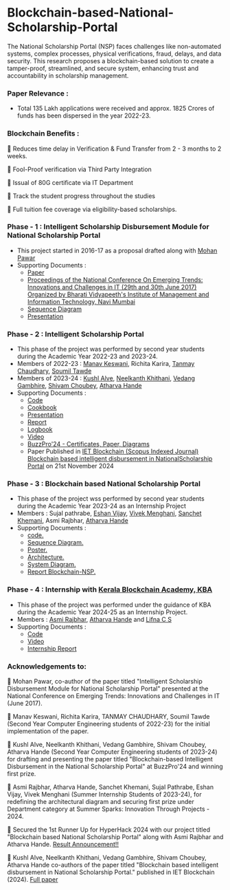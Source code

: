 # Blockchain-based-National-Scholarship-Portal
The National Scholarship Portal (NSP) faces challenges like non-automated systems, complex processes, physical verifications, fraud, delays, and data security. This research proposes a blockchain-based solution to create a tamper-proof, streamlined, and secure system, enhancing trust and accountability in scholarship management.

### Paper Relevance : 
* Total 135 Lakh applications were received and approx. 1825 Crores of funds has been dispersed in the year 2022-23.

### Blockchain Benefits :
📌 Reduces time delay in Verification & Fund Transfer from 2 - 3 months to 2 weeks.

📌 Fool-Proof verification via Third Party Integration 

📌 Issual of 80G certificate via IT Department 

📌 Track the student progress throughout the studies

📌 Full tuition fee coverage via eligibility-based scholarships.

### Phase - 1 : Intelligent Scholarship Disbursement Module for National Scholarship Portal
* This project started in 2016-17 as a proposal drafted along with [Mohan Pawar](https://www.linkedin.com/in/mohan08p/)
* Supporting Documents :
  - [Paper](https://github.com/LifnaJos/Blockchain-based-National-Scholarship-Portal/blob/Phase-1-Intelligent-Scholarship-Disbursement-Module-for-NSP-(2016-17)/ISDM_NSP_Paper.pdf)
  - [Proceedings of the National Conference On Emerging Trends: Innovations and Challenges in IT (29th and 30th June 2017) Organized by Bharati Vidyapeeth's Institute of Management and Information Technology, Navi Mumbai](https://github.com/LifnaJos/Blockchain-based-National-Scholarship-Portal/blob/Phase-1-Intelligent-Scholarship-Disbursement-Module-for-NSP-(2016-17)/NCIT2018_Proceedings.pdf)
  - [Sequence Diagram](https://github.com/LifnaJos/Blockchain-based-National-Scholarship-Portal/blob/Intelligent-Scholarship-Disbursement-Module-for-National-Scholarship-Portal-(NSP)-(2016-17)/Scholarship%20Disbursment%20System_SequenceDiagram.pdf)
  - [Presentation](https://github.com/LifnaJos/Blockchain-based-National-Scholarship-Portal/blob/Intelligent-Scholarship-Disbursement-Module-for-National-Scholarship-Portal-(NSP)-(2016-17)/ISDM_NSP.pdf)

### Phase - 2 : Intelligent Scholarship Portal
* This phase of the project was performed by second year students during the Academic Year 2022-23 and 2023-24.
* Members of 2022-23 : [Manav Keswani](https://www.linkedin.com/in/manav-keswani-012a20204/), Richita Karira, [Tanmay Chaudhary](https://www.linkedin.com/in/tanmay-chaudhary-22493127b/), [Soumil Tawde](https://www.linkedin.com/in/soumil-tawde/)
* Members of 2023-24 : [Kushl Alve](https://www.linkedin.com/in/kushl-alve/), [Neelkanth Khithani](https://www.linkedin.com/in/neelkanth-khithani/), [Vedang Gambhire](https://www.linkedin.com/in/vedang-gambhire-114049254/), [Shivam Choubey](https://www.linkedin.com/in/shivam-choubey-6993a52a0/), [Atharva Hande](https://www.linkedin.com/in/atharva-hande/)
* Supporting Documents :
  - [Code](https://github.com/LifnaJos/Blockchain-based-National-Scholarship-Portal/tree/Phase-2-Intelligent-Scholarship-Portal-(2023-24-SE-09)/code)
  - [Cookbook](https://github.com/LifnaJos/Blockchain-based-National-Scholarship-Portal/blob/Phase-2-Intelligent-Scholarship-Portal-(2023-24-SE-09)/Intelligent%20Scholarship%20Program%20Cookbook.pdf)
  - [Presentation](https://github.com/LifnaJos/Blockchain-based-National-Scholarship-Portal/blob/Phase-2-Intelligent-Scholarship-Portal-(2023-24-SE-09)/Intelligent%20Scholarship%20Program%20Presentation.pdf)
  - [Report](https://github.com/LifnaJos/Blockchain-based-National-Scholarship-Portal/blob/Phase-2-Intelligent-Scholarship-Portal-(2023-24-SE-09)/Intelligent%20Scholarship%20Program%20Project%20Report%202023-24.pdf)
  - [Logbook](https://github.com/LifnaJos/Blockchain-based-National-Scholarship-Portal/blob/Phase-2-Intelligent-Scholarship-Portal-(2023-24-SE-09)/Intelligent%20Scholarship%20Program%20Logbook%202023-24.pdf)
  - [Video](https://github.com/LifnaJos/Blockchain-based-National-Scholarship-Portal/blob/Phase-2-Intelligent-Scholarship-Portal-(2023-24-SE-09)/video/Intelligent%20Scholarship%20Portal%20-%20Brave%202024-03-28%2023-32-45.mp4)
  - [BuzzPro'24 - Certificates, Paper, Diagrams](https://github.com/LifnaJos/Blockchain-based-National-Scholarship-Portal/blob/Phase-2-Intelligent-Scholarship-Portal-(2023-24-SE-09)/BuzzPro'24-%20Certificates%2CPaper%2CDiagrams.pdf)
  - Paper Published in [IET Blockchain (Scopus Indexed Journal)](https://www.scopus.com/sourceid/21101199913) [Blockchain based intelligent disbursement in NationalScholarship Portal](https://ietresearch.onlinelibrary.wiley.com/doi/epdf/10.1049/blc2.12092) on 21st November 2024
    
### Phase - 3 : Blockchain based National Scholarship Portal
* This phase of the project wss performed by second year students during the Academic Year 2023-24 as an Internship Project
* Members : Sujal pathrabe, [Eshan Vijay](https://www.linkedin.com/in/eshanvijay/), [Vivek Menghani](https://www.linkedin.com/in/vivek-menghani-b74093303), [Sanchet  Khemani](https://www.linkedin.com/in/sanchetkhemani/), Asmi Rajbhar, [Atharva Hande](https://www.linkedin.com/in/atharva-hande/)
* Supporting Documents :
  - [code.](https://github.com/LifnaJos/Blockchain-based-National-Scholarship-Portal/tree/Phase-3-Blockchain-based-NSP-(2023-24-IP-02)/code)
  - [Sequence Diagram.](https://github.com/LifnaJos/Blockchain-based-National-Scholarship-Portal/tree/Phase-3-Blockchain-based-NSP-(2023-24-IP-02)/Sequence%20Diagram)
  - [Poster.](https://github.com/LifnaJos/Blockchain-based-National-Scholarship-Portal/blob/Phase-3-Blockchain-based-NSP-(2023-24-IP-02)/Blockchain%20-%20Based%20Scholarship%20Fund%20Disbursement%20System%20%20Poster%20(A3)%20(1).pdf)
  - [Architecture.](https://github.com/LifnaJos/Blockchain-based-National-Scholarship-Portal/blob/Phase-3-Blockchain-based-NSP-(2023-24-IP-02)/Architecture.pdf)
  - [System Diagram.](https://github.com/LifnaJos/Blockchain-based-National-Scholarship-Portal/blob/b20b3c088bba410a9112ccc3ce65745bfde7f4d5/System%20Diagram.pdf)
  - [Report Blockchain-NSP.](https://github.com/LifnaJos/Blockchain-based-National-Scholarship-Portal/blob/Phase-3-Blockchain-based-NSP-(2023-24-IP-02)/BlockNSP_Report.docx)

### Phase - 4 : Internship with [Kerala Blockchain Academy, KBA](https://kba.ai/)
* This phase of the project was performed under the guidance of KBA during the Academic Year 2024-25 as an Internship Project.
* Members : [Asmi Rajbhar](https://www.linkedin.com/in/asmi-rajbhar-818613239/), [Atharva Hande](https://www.linkedin.com/in/atharva-hande/) and [Lifna C S](https://www.linkedin.com/in/lifna-c-s-94015678/)
* Supporting Documents :
  - [Code](https://drive.google.com/drive/folders/1i-MZbFcnf4uP-4vTJZ_ZLO0nL-FQgQPy?usp=sharing)
  - [Video]()
  - [Internship Report](https://github.com/LifnaJos/Blockchain-based-National-Scholarship-Portal/blob/main/Internship-Report-KBA.pdf)

### Acknowledgements to:
🎊 Mohan Pawar, co-author of the paper titled "Intelligent Scholarship Disbursement Module for National Scholarship Portal" presented at the National Conference on Emerging Trends: Innovations and Challenges in IT (June 2017).

🎊 Manav Keswani, Richita Karira, TANMAY CHAUDHARY, Soumil Tawde (Second Year Computer Engineering students of 2022-23) for the initial implementation of the paper.

🎊 Kushl Alve, Neelkanth Khithani, Vedang Gambhire, Shivam Choubey, Atharva Hande (Second Year Computer Engineering students of 2023-24) for drafting and presenting the paper titled "Blockchain-based Intelligent Disbursement in the National Scholarship Portal" at BuzzPro'24 and winning first prize. 

🎊 Asmi Rajbhar, Atharva Hande, Sanchet Khemani, Sujal Pathrabe, Eshan Vijay, Vivek Menghani (Summer Internship Students of 2023-24), for redefining the architectural diagram and securing first prize under Department category at Summer Sparks: Innovation Through Projects - 2024.

🎊 Secured the 1st Runner Up for HyperHack 2024 with our project titled "Blockchain based National Scholarship Portal" along with Asmi Rajbhar and Atharva Hande. [Result Announcement!!](https://lf-hyperledger.atlassian.net/wiki/spaces/HIRC/pages/19171776/Final+Result)

🎊 Kushl Alve, Neelkanth Khithani, Vedang Gambhire, Shivam Choubey, Atharva Hande co-authors of the paper titled "Blockchain based intelligent disbursement in National
Scholarship Portal." published in IET Blockchain (2024). [Full paper](https://lnkd.in/dpEQ63ju)
